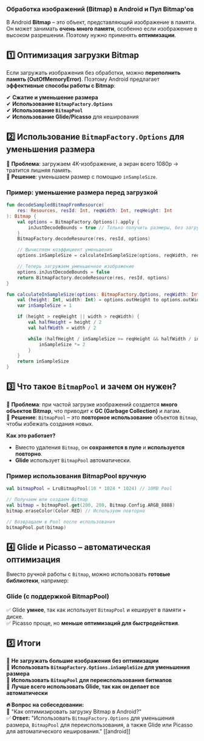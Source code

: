 ### **Обработка изображений (Bitmap) в Android и Пул Bitmap'ов**

В Android **Bitmap** – это объект, представляющий изображение в памяти. Он может занимать **очень много памяти**, особенно если изображение в высоком разрешении. Поэтому нужно применять **оптимизации**.
## **1️⃣ Оптимизация загрузки Bitmap**

Если загружать изображения без обработки, можно **переполнить память (OutOfMemoryError)**. Поэтому Android предлагает **эффективные способы работы с Bitmap**:

✔ **Сжатие и уменьшение размера**  
✔ **Использование `BitmapFactory.Options`**  
✔ **Использование `BitmapPool`**  
✔ **Использование Glide/Picasso** для кеширования
## **2️⃣ Использование `BitmapFactory.Options` для уменьшения размера**

📌 **Проблема**: загружаем 4K-изображение, а экран всего 1080p → тратится лишняя память.  
📌 **Решение**: уменьшаем размер с помощью `inSampleSize`.

### **Пример: уменьшение размера перед загрузкой**
```kotlin
fun decodeSampledBitmapFromResource(
    res: Resources, resId: Int, reqWidth: Int, reqHeight: Int
): Bitmap {
    val options = BitmapFactory.Options().apply {
        inJustDecodeBounds = true // Только получить размеры, без загрузки
    }
    BitmapFactory.decodeResource(res, resId, options)

    // Вычисляем коэффициент уменьшения
    options.inSampleSize = calculateInSampleSize(options, reqWidth, reqHeight)

    // Теперь загружаем уменьшенное изображение
    options.inJustDecodeBounds = false
    return BitmapFactory.decodeResource(res, resId, options)
}

fun calculateInSampleSize(options: BitmapFactory.Options, reqWidth: Int, reqHeight: Int): Int {
    val (height: Int, width: Int) = options.outHeight to options.outWidth
    var inSampleSize = 1

    if (height > reqHeight || width > reqWidth) {
        val halfHeight = height / 2
        val halfWidth = width / 2

        while (halfHeight / inSampleSize >= reqHeight && halfWidth / inSampleSize >= reqWidth) {
            inSampleSize *= 2
        }
    }
    return inSampleSize
}

```
## **3️⃣ Что такое `BitmapPool` и зачем он нужен?**

📌 **Проблема**: при частой загрузке изображений создается **много объектов Bitmap**, что приводит к **GC (Garbage Collection)** и лагам.  
📌 **Решение**: `BitmapPool` – это **повторное использование** объектов `Bitmap`, чтобы избежать создания новых.

**Как это работает?**

- Вместо удаления `Bitmap`, он **сохраняется в пуле** и **используется повторно**.
- **Glide** использует `BitmapPool` автоматически.

### **Пример использования BitmapPool вручную**

```kotlin
val bitmapPool = LruBitmapPool(10 * 1024 * 1024) // 10MB Pool

// Получаем или создаем Bitmap
val bitmap = bitmapPool.get(200, 200, Bitmap.Config.ARGB_8888)
bitmap.eraseColor(Color.RED) // Используем повторно

// Возвращаем в Pool после использования
bitmapPool.put(bitmap)

```

## **4️⃣ Glide и Picasso – автоматическая оптимизация**

Вместо ручной работы с `Bitmap`, можно использовать **готовые библиотеки**, например:

### **Glide (с поддержкой BitmapPool)**

✅ Glide **умнее**, так как использует `BitmapPool` и кеширует в памяти + диске.  
✅ Picasso проще, но **меньше оптимизаций для быстродействия**.

## **5️⃣ Итоги**

🔹 **Не загружать большие изображения без оптимизации**  
🔹 **Использовать `BitmapFactory.Options.inSampleSize` для уменьшения размера**  
🔹 **Использовать `BitmapPool` для переиспользования битмапов**  
🔹 **Лучше всего использовать Glide, так как он делает все автоматически**

**🔥 Вопрос на собеседовании:**  
📝 "Как оптимизировать загрузку Bitmap в Android?"  
✅ **Ответ:** "Использовать `BitmapFactory.Options` для уменьшения размера, `BitmapPool` для переиспользования, а также Glide или Picasso для автоматического кеширования."
[[android]]